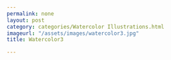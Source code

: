 ```yaml
---
permalink: none
layout: post
category: categories/Watercolor Illustrations.html
imageurl: "/assets/images/watercolor3.jpg"
title: Watercolor3

---
```

